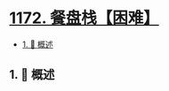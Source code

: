 # [1172. 餐盘栈【困难】](https://github.com/Tdahuyou/TNotes.leetcode/tree/main/notes/1172.%20%E9%A4%90%E7%9B%98%E6%A0%88%E3%80%90%E5%9B%B0%E9%9A%BE%E3%80%91)

<!-- region:toc -->

- [1. 📝 概述](#1--概述)

<!-- endregion:toc -->

## 1. 📝 概述
